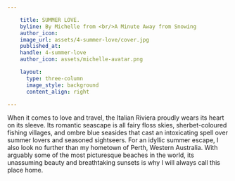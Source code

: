 ```yaml
---

    title: SUMMER LOVE.
    byline: By Michelle from <br/>A Minute Away from Snowing
    author_icon:
    image_url: assets/4-summer-love/cover.jpg
    published_at:
    handle: 4-summer-love
    author_icon: assets/michelle-avatar.png

    layout:
      type: three-column
      image_style: background
      content_align: right

---
```


When it comes to love and travel, the Italian Riviera proudly wears its heart on its sleeve. Its romantic seascape is all fairy floss skies, sherbet-coloured fishing villages, and ombre blue seasides that cast an intoxicating spell over summer lovers and seasoned sightseers. For an idyllic summer escape, I also look no further than my hometown of Perth, Western Australia. With arguably some of the most picturesque beaches in the world, its unassuming beauty and breathtaking sunsets is why I will always call this place home.

